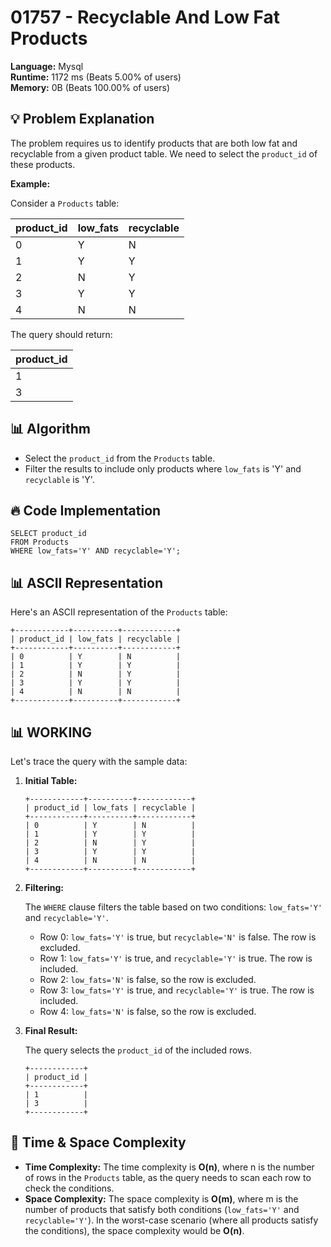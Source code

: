 # 01757 - Recyclable And Low Fat Products
    
**Language:** Mysql  
**Runtime:** 1172 ms (Beats 5.00% of users)  
**Memory:** 0B (Beats 100.00% of users)  

## 💡 **Problem Explanation**

The problem requires us to identify products that are both low fat and recyclable from a given product table. We need to select the `product_id` of these products.

**Example:**

Consider a `Products` table:

| product_id | low_fats | recyclable |
|------------|----------|------------|
| 0          | Y        | N          |
| 1          | Y        | Y          |
| 2          | N        | Y          |
| 3          | Y        | Y          |
| 4          | N        | N          |

The query should return:

| product_id |
|------------|
| 1          |
| 3          |

## 📊 **Algorithm**

*   Select the `product_id` from the `Products` table.
*   Filter the results to include only products where `low_fats` is 'Y' and `recyclable` is 'Y'.

## 🔥 **Code Implementation**

```mysql
SELECT product_id
FROM Products
WHERE low_fats='Y' AND recyclable='Y';
```

## 📊 **ASCII Representation**

Here's an ASCII representation of the `Products` table:

```
+------------+----------+------------+
| product_id | low_fats | recyclable |
+------------+----------+------------+
| 0          | Y        | N          |
| 1          | Y        | Y          |
| 2          | N        | Y          |
| 3          | Y        | Y          |
| 4          | N        | N          |
+------------+----------+------------+
```

## 📊 **WORKING**

Let's trace the query with the sample data:

1.  **Initial Table:**

    ```
    +------------+----------+------------+
    | product_id | low_fats | recyclable |
    +------------+----------+------------+
    | 0          | Y        | N          |
    | 1          | Y        | Y          |
    | 2          | N        | Y          |
    | 3          | Y        | Y          |
    | 4          | N        | N          |
    +------------+----------+------------+
    ```

2.  **Filtering:**

    The `WHERE` clause filters the table based on two conditions: `low_fats='Y'` and `recyclable='Y'`.

    *   Row 0: `low_fats='Y'` is true, but `recyclable='N'` is false. The row is excluded.
    *   Row 1: `low_fats='Y'` is true, and `recyclable='Y'` is true. The row is included.
    *   Row 2: `low_fats='N'` is false, so the row is excluded.
    *   Row 3: `low_fats='Y'` is true, and `recyclable='Y'` is true. The row is included.
    *   Row 4: `low_fats='N'` is false, so the row is excluded.

3.  **Final Result:**

    The query selects the `product_id` of the included rows.

    ```
    +------------+
    | product_id |
    +------------+
    | 1          |
    | 3          |
    +------------+
    ```

## 🚀 **Time & Space Complexity**

*   **Time Complexity:** The time complexity is **O(n)**, where n is the number of rows in the `Products` table, as the query needs to scan each row to check the conditions.
*   **Space Complexity:** The space complexity is **O(m)**, where m is the number of products that satisfy both conditions (`low_fats='Y'` and `recyclable='Y'`). In the worst-case scenario (where all products satisfy the conditions), the space complexity would be **O(n)**.
    